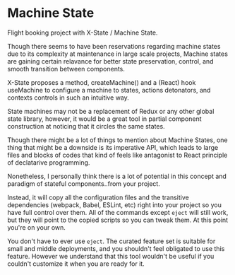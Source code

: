 # Machine State

Flight booking project with X-State / Machine State.

Though there seems to have been reservations regarding machine states due to its complexity at maintenance in large scale projects,
Machine states are gaining certain relavance for better state preservation, control, and smooth transition between components.

X-State proposes a method, createMachine() and a (React) hook useMachine to configure a machine to states, actions detonators, and contexts controls 
in such an intuitive way. 

State machines may not be a replacement of Redux or any other global state library, however, it would be a great tool in partial component construction
at noticing that it circles the same states. 

Though there might be a lot of things to mention about Machine States, one thing that might be a downside is its imperative API, which leads to 
large files and blocks of codes that kind of feels like antagonist to React principle of declatarive programming.

Nonetheless, I personally think there is a lot of potential in this concept and paradigm of stateful components..from your project.

Instead, it will copy all the configuration files and the transitive dependencies (webpack, Babel, ESLint, etc) right into your project so you have full control over them. All of the commands except `eject` will still work, but they will point to the copied scripts so you can tweak them. At this point you're on your own.

You don't have to ever use `eject`. The curated feature set is suitable for small and middle deployments, and you shouldn't feel obligated to use this feature. However we understand that this tool wouldn't be useful if you couldn't customize it when you are ready for it.
